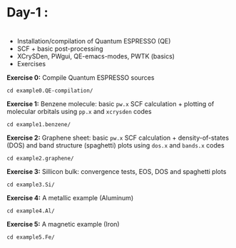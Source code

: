 #
# Day-1 :
#
- Installation/compilation of Quantum ESPRESSO (QE)
- SCF + basic post-processing
- XCrySDen, PWgui, QE-emacs-modes, PWTK (basics)
- Exercises


**Exercise 0:** Compile Quantum ESPRESSO sources

    cd example0.QE-compilation/
    
**Exercise 1:** Benzene molecule: basic `pw.x` SCF calculation +
                plotting of molecular orbitals using `pp.x` and
                `xcrysden` codes

    cd example1.benzene/
    
**Exercise 2:** Graphene sheet: basic `pw.x` SCF calculation + 
                density-of-states (DOS) and band structure (spaghetti)
                plots using `dos.x` and `bands.x` codes

    cd example2.graphene/
    
**Exercise 3:** Sillicon bulk: convergence tests, EOS, DOS and spaghetti plots

    cd example3.Si/

**Exercise 4:** A metallic example (Aluminum)

    cd example4.Al/

**Exercise 5:** A magnetic example (Iron)

    cd example5.Fe/
